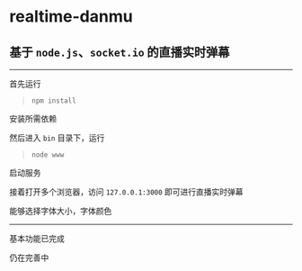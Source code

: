 # realtime-danmu

## 基于 `node.js`、`socket.io` 的直播实时弹幕

---

首先运行

> `npm install`

安装所需依赖

然后进入 `bin` 目录下，运行

> `node www`

启动服务

接着打开多个浏览器，访问 `127.0.0.1:3000` 即可进行直播实时弹幕

能够选择字体大小，字体颜色

---

基本功能已完成

仍在完善中